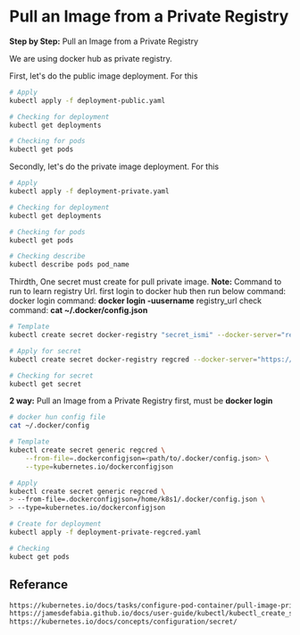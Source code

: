 # Pull an Image from a Private Registry


**Step by Step:** Pull an Image from a Private Registry

We are using docker hub as private registry.

First, let's do the public  image deployment. For this
``` bash
# Apply 
kubectl apply -f deployment-public.yaml

# Checking for deployment
kubectl get deployments

# Checking for pods
kubectl get pods

```

Secondly, let's do the private image deployment. For this
``` bash
# Apply 
kubectl apply -f deployment-private.yaml

# Checking for deployment
kubectl get deployments

# Checking for pods
kubectl get pods

# Checking describe
kubectl describe pods pod_name

```

Thirdth, One secret must create for pull private image.
**Note:** Command to run to learn registry Url.
first login to docker hub then run below command: 
docker login command: **docker login -uusername**
registry_url check command:  **cat ~/.docker/config.json**

``` bash
# Template
kubectl create secret docker-registry "secret_ismi" --docker-server="registry_url" --docker-username="username" --docker-password="password"

# Apply for secret
kubectl create secret docker-registry regcred --docker-server="https://index.docker.io/v1/" --docker-username="denizyoutube" --docker-password="q1w2e3r4*"

# Checking for secret
kubectl get secret 

```


**2 way:** Pull an Image from a Private Registry
first, must be **docker login**

``` bash
# docker hun config file 
cat ~/.docker/config

# Template
kubectl create secret generic regcred \
    --from-file=.dockerconfigjson=<path/to/.docker/config.json> \
    --type=kubernetes.io/dockerconfigjson

# Apply
kubectl create secret generic regcred \
> --from-file=.dockerconfigjson=/home/k8s1/.docker/config.json \
> --type=kubernetes.io/dockerconfigjson

# Create for deployment
kubectl apply -f deployment-private-regcred.yaml

# Checking
kubect get pods

```


## Referance
``` bash
https://kubernetes.io/docs/tasks/configure-pod-container/pull-image-private-registry/
https://jamesdefabia.github.io/docs/user-guide/kubectl/kubectl_create_secret_docker-registry/
https://kubernetes.io/docs/concepts/configuration/secret/


```